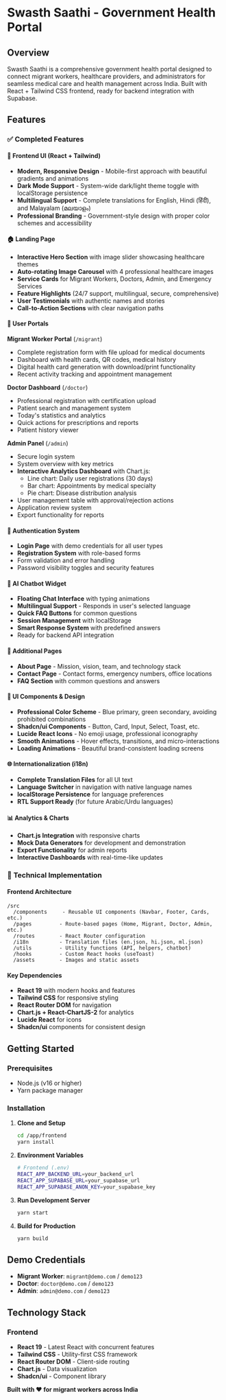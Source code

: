 # Swasth Saathi - Government Health Portal

## Overview

Swasth Saathi is a comprehensive government health portal designed to connect migrant workers, healthcare providers, and administrators for seamless medical care and health management across India. Built with React + Tailwind CSS frontend, ready for backend integration with Supabase.

## Features

### ✅ Completed Features

#### 🎨 **Frontend UI (React + Tailwind)**
- **Modern, Responsive Design** - Mobile-first approach with beautiful gradients and animations
- **Dark Mode Support** - System-wide dark/light theme toggle with localStorage persistence
- **Multilingual Support** - Complete translations for English, Hindi (हिंदी), and Malayalam (മലയാളം)
- **Professional Branding** - Government-style design with proper color schemes and accessibility

#### 🏠 **Landing Page**
- **Interactive Hero Section** with image slider showcasing healthcare themes
- **Auto-rotating Image Carousel** with 4 professional healthcare images
- **Service Cards** for Migrant Workers, Doctors, Admin, and Emergency Services
- **Feature Highlights** (24/7 support, multilingual, secure, comprehensive)
- **User Testimonials** with authentic names and stories
- **Call-to-Action Sections** with clear navigation paths

#### 👥 **User Portals**

**Migrant Worker Portal** (`/migrant`)
- Complete registration form with file upload for medical documents
- Dashboard with health cards, QR codes, medical history
- Digital health card generation with download/print functionality
- Recent activity tracking and appointment management

**Doctor Dashboard** (`/doctor`)
- Professional registration with certification upload
- Patient search and management system
- Today's statistics and analytics
- Quick actions for prescriptions and reports
- Patient history viewer

**Admin Panel** (`/admin`)
- Secure login system
- System overview with key metrics
- **Interactive Analytics Dashboard** with Chart.js:
  - Line chart: Daily user registrations (30 days)
  - Bar chart: Appointments by medical specialty
  - Pie chart: Disease distribution analysis
- User management table with approval/rejection actions
- Application review system
- Export functionality for reports

#### 🔐 **Authentication System**
- **Login Page** with demo credentials for all user types
- **Registration System** with role-based forms
- Form validation and error handling
- Password visibility toggles and security features

#### 💬 **AI Chatbot Widget**
- **Floating Chat Interface** with typing animations
- **Multilingual Support** - Responds in user's selected language
- **Quick FAQ Buttons** for common questions
- **Session Management** with localStorage
- **Smart Response System** with predefined answers
- Ready for backend API integration

#### 📱 **Additional Pages**
- **About Page** - Mission, vision, team, and technology stack
- **Contact Page** - Contact forms, emergency numbers, office locations
- **FAQ Section** with common questions and answers

#### 🎨 **UI Components & Design**
- **Professional Color Scheme** - Blue primary, green secondary, avoiding prohibited combinations
- **Shadcn/ui Components** - Button, Card, Input, Select, Toast, etc.
- **Lucide React Icons** - No emoji usage, professional iconography
- **Smooth Animations** - Hover effects, transitions, and micro-interactions
- **Loading Animations** - Beautiful brand-consistent loading screens

#### 🌐 **Internationalization (i18n)**
- **Complete Translation Files** for all UI text
- **Language Switcher** in navigation with native language names
- **localStorage Persistence** for language preferences
- **RTL Support Ready** (for future Arabic/Urdu languages)

#### 📊 **Analytics & Charts**
- **Chart.js Integration** with responsive charts
- **Mock Data Generators** for development and demonstration
- **Export Functionality** for admin reports
- **Interactive Dashboards** with real-time-like updates

### 🔧 **Technical Implementation**

#### **Frontend Architecture**
```
/src
  /components     - Reusable UI components (Navbar, Footer, Cards, etc.)
  /pages         - Route-based pages (Home, Migrant, Doctor, Admin, etc.)
  /routes        - React Router configuration
  /i18n          - Translation files (en.json, hi.json, ml.json)
  /utils         - Utility functions (API, helpers, chatbot)
  /hooks         - Custom React hooks (useToast)
  /assets        - Images and static assets
```

#### **Key Dependencies**
- **React 19** with modern hooks and features
- **Tailwind CSS** for responsive styling
- **React Router DOM** for navigation
- **Chart.js + React-ChartJS-2** for analytics
- **Lucide React** for icons
- **Shadcn/ui** components for consistent design

## Getting Started

### Prerequisites
- Node.js (v16 or higher)
- Yarn package manager

### Installation

1. **Clone and Setup**
   ```bash
   cd /app/frontend
   yarn install
   ```

2. **Environment Variables**
   ```bash
   # Frontend (.env)
   REACT_APP_BACKEND_URL=your_backend_url
   REACT_APP_SUPABASE_URL=your_supabase_url
   REACT_APP_SUPABASE_ANON_KEY=your_supabase_key
   ```

3. **Run Development Server**
   ```bash
   yarn start
   ```

4. **Build for Production**
   ```bash
   yarn build
   ```

## Demo Credentials
- **Migrant Worker**: `migrant@demo.com` / `demo123`
- **Doctor**: `doctor@demo.com` / `demo123`  
- **Admin**: `admin@demo.com` / `demo123`

## Technology Stack

### **Frontend**
- **React 19** - Latest React with concurrent features
- **Tailwind CSS** - Utility-first CSS framework
- **React Router DOM** - Client-side routing
- **Chart.js** - Data visualization
- **Shadcn/ui** - Component library

**Built with ❤️ for migrant workers across India**
